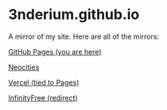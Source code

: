 # 3nderium.github.io
A mirror of my site. Here are all of the mirrors:

[GitHub Pages (you are here)](https://3nderium.github.io)

[Neocities](https://3nderium.neocities.org)

[Vercel (tied to Pages)](https://3nderium.vercel.app)

[InfinityFree (redirect)](http://3nderium.rf.gd)

